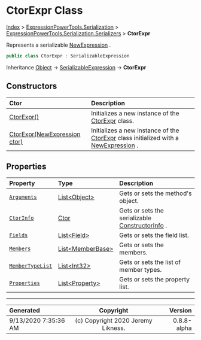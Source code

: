 ﻿# CtorExpr Class

[Index](../index.md) > [ExpressionPowerTools.Serialization](ExpressionPowerTools.Serialization.a.md) > [ExpressionPowerTools.Serialization.Serializers](ExpressionPowerTools.Serialization.Serializers.n.md) > **CtorExpr**

Represents a serializable [NewExpression](https://docs.microsoft.com/dotnet/api/system.linq.expressions.newexpression) .

```csharp
public class CtorExpr : SerializableExpression
```

Inheritance [Object](https://docs.microsoft.com/dotnet/api/system.object) → [SerializableExpression](ExpressionPowerTools.Serialization.Serializers.SerializableExpression.cs.md) → **CtorExpr**

## Constructors

| Ctor | Description |
| :-- | :-- |
| [CtorExpr()](ExpressionPowerTools.Serialization.Serializers.CtorExpr.ctor.md#ctorexpr) | Initializes a new instance of the [CtorExpr](ExpressionPowerTools.Serialization.Serializers.CtorExpr.cs.md) class. |
| [CtorExpr(NewExpression ctor)](ExpressionPowerTools.Serialization.Serializers.CtorExpr.ctor.md#ctorexprnewexpression-ctor) | Initializes a new instance of the [CtorExpr](ExpressionPowerTools.Serialization.Serializers.CtorExpr.cs.md) class            initialized with a [NewExpression](https://docs.microsoft.com/dotnet/api/system.linq.expressions.newexpression) . |
## Properties

| Property | Type | Description |
| :-- | :-- | :-- |
| [`Arguments`](ExpressionPowerTools.Serialization.Serializers.CtorExpr.Arguments.prop.md) | [List&lt;Object>](https://docs.microsoft.com/dotnet/api/system.collections.generic.list-1) | Gets or sets the method's object. |
| [`CtorInfo`](ExpressionPowerTools.Serialization.Serializers.CtorExpr.CtorInfo.prop.md) | [Ctor](ExpressionPowerTools.Serialization.Serializers.Ctor.cs.md) | Gets or sets the serializable [ConstructorInfo](https://docs.microsoft.com/dotnet/api/system.reflection.constructorinfo) . |
| [`Fields`](ExpressionPowerTools.Serialization.Serializers.CtorExpr.Fields.prop.md) | [List&lt;Field>](https://docs.microsoft.com/dotnet/api/system.collections.generic.list-1) | Gets or sets the field list. |
| [`Members`](ExpressionPowerTools.Serialization.Serializers.CtorExpr.Members.prop.md) | [List&lt;MemberBase>](https://docs.microsoft.com/dotnet/api/system.collections.generic.list-1) | Gets or sets the members. |
| [`MemberTypeList`](ExpressionPowerTools.Serialization.Serializers.CtorExpr.MemberTypeList.prop.md) | [List&lt;Int32>](https://docs.microsoft.com/dotnet/api/system.collections.generic.list-1) | Gets or sets the list of member types. |
| [`Properties`](ExpressionPowerTools.Serialization.Serializers.CtorExpr.Properties.prop.md) | [List&lt;Property>](https://docs.microsoft.com/dotnet/api/system.collections.generic.list-1) | Gets or sets the property list. |


---

| Generated | Copyright | Version |
| :-- | :-: | --: |
| 9/13/2020 7:35:36 AM | (c) Copyright 2020 Jeremy Likness. | 0.8.8-alpha |
